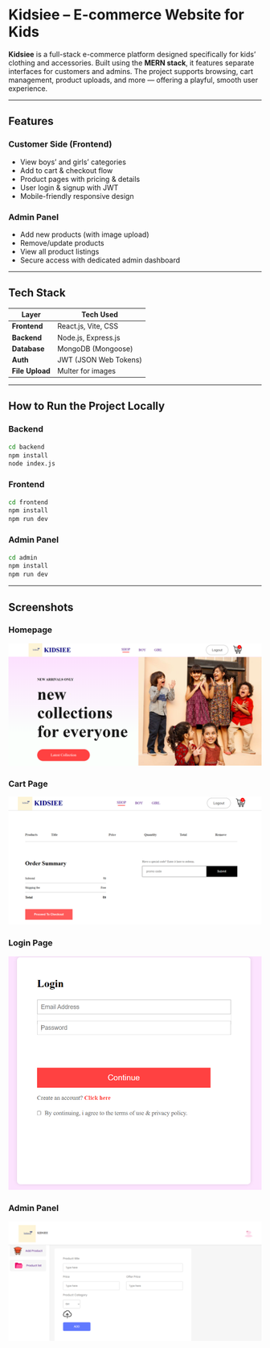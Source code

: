 # Kidsiee – E-commerce Website for Kids

**Kidsiee** is a full-stack e-commerce platform designed specifically for kids’ clothing and accessories. Built using the **MERN stack**, it features separate interfaces for customers and admins. The project supports browsing, cart management, product uploads, and more — offering a playful, smooth user experience.

---

## Features

### Customer Side (Frontend)
- View boys’ and girls’ categories
- Add to cart & checkout flow
- Product pages with pricing & details
- User login & signup with JWT
- Mobile-friendly responsive design

### Admin Panel
- Add new products (with image upload)
- Remove/update products
- View all product listings
- Secure access with dedicated admin dashboard

---

## Tech Stack

| Layer         | Tech Used            |
|---------------|----------------------|
| **Frontend**  | React.js, Vite, CSS  |
| **Backend**   | Node.js, Express.js  |
| **Database**  | MongoDB (Mongoose)   |
| **Auth**      | JWT (JSON Web Tokens)|
| **File Upload** | Multer for images |

---

## How to Run the Project Locally

### Backend

```bash
cd backend
npm install
node index.js
```
### Frontend
```bash
cd frontend
npm install
npm run dev
```
### Admin Panel
```bash
cd admin
npm install
npm run dev
```

---


## Screenshots

### Homepage
![Homepage](kidsiee-homepage.png)

### Cart Page
![Cart](kidsiee-cart.png)

### Login Page
![Login](kidsiee-login.png)

### Admin Panel
![Admin](kidsiee-admin.png)







